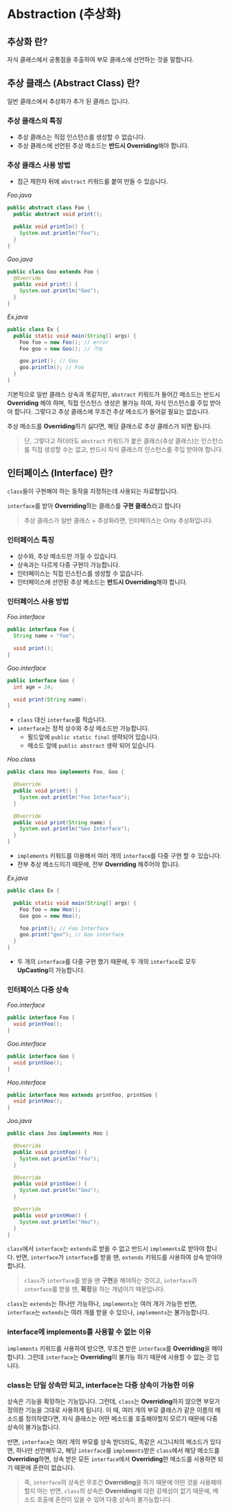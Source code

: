 # Abstraction (추상화)

## 추상화 란?

자식 클래스에서 공통점을 추출하여 부모 클래스에 선언하는 것을 말합니다.

## 추상 클래스 (Abstract Class) 란?

일반 클래스에서 추상화가 추가 된 클래스 입니다.

### 추상 클래스의 특징

- 추상 클래스는 직접 인스턴스를 생성할 수 없습니다.
- 추상 클래스에 선언된 추상 메소드는 **반드시 Overriding**해야 합니다.

### 추상 클래스 사용 방법

- 접근 제한자 뒤에 `abstract` 키워드를 붙여 만들 수 있습니다.

*Foo.java*

```java
public abstract class Foo {
  public abstract void print();

  public void println() {
    System.out.println("Foo");
  }
}
```

*Goo.java*

```java
public class Goo extends Foo {
  @Override
  public void print() {
    System.out.println("Goo");
  }
}
```

*Ex.java*

```java
public class Ex {
  public static void main(String[] args) {
    Foo foo = new Foo(); // error
    Foo goo = new Goo(); // 가능

    goo.print(); // Goo
    goo.println(); // Foo
  }
}
```

기본적으로 일반 클래스 상속과 똑같지만, `abstract` 키워드가 들어간 메소드는 반드시 **Overriding** 해야 하며, 직접 인스턴스 생성은 불가능 하여, 자식 인스턴스를 주입 받아야 합니다. 그렇다고
추상 클래스에 무조건 추상 메소드가 들어갈 필요는 없습니다.

추상 메소드를 **Overriding**하기 싫다면, 해당 클래스로 추상 클래스가 되면 됩니다.

> 단, 그렇다고 하더라도 `abstract` 키워드가 붙은 클래스(추상 클래스)는 인스턴스를 직접 생성할 수는 없고, 반드시 자식 클래스의 인스턴스를 주입 받아야 합니다.

## 인터페이스 (Interface) 란?

`class`들이 구현해야 하는 동작을 지정하는데 사용되는 자료형입니다.

`interface`를 받아 **Overriding**하는 클래스를 **구현 클래스**라고 합니다

> 추상 클래스가 일반 클래스 + 추상화라면, 인터페이스는 Only 추상화입니다.

### 인터페이스 특징

- 상수와, 추상 메소드만 가질 수 있습니다.
- 상속과는 다르게 다중 구현이 가능합니다.
- 인터페이스는 직접 인스턴스를 생성할 수 없습니다.
- 인터페이스에 선언된 추상 메소드는 **반드시 Overriding**해야 합니다.

### 인터페이스 사용 방법

*Foo.interface*

```java
public interface Foo {
  String name = "foo";

  void print();
}
```

*Goo.interface*

```java
public interface Goo {
  int age = 24;

  void print(String name);
}
```

- `class` 대신 `interface`를 적습니다.
- `interface`는 정적 상수와 추상 메소드만 가능합니다.
    - 필드앞에 `public static final` 생략되어 있습니다.
    - 메소드 앞에 `public abstract` 생략 되어 있습니다.

*Hoo.class*

```java
public class Hoo implements Foo, Goo {

  @Override
  public void print() {
    System.out.println("Foo Interface");
  }

  @Override
  public void print(String name) {
    System.out.println("Goo Interface");
  }
}
```

- `implements` 키워드를 이용해서 여러 개의 `interface`를 다중 구현 할 수 있습니다.
- 전부 추상 메소드이기 때문에, 전부 **Overriding** 해주어야 합니다.

*Ex.java*

```java
public class Ex {

  public static void main(String[] args) {
    Foo foo = new Hoo();
    Goo goo = new Hoo();

    foo.print(); // Foo Interface
    goo.print("goo"); // Goo interface
  }
}
```

- 두 개의 `interface`를 다중 구현 했기 때문에, 두 개의 `interface`로 모두 **UpCasting**이 가능합니다.

### 인터페이스 다중 상속

*Foo.interface*

```java
public interface Foo {
  void printFoo();
}
```

*Goo.interface*

```java
public interface Goo {
  void printGoo();
}
```

*Hoo.interface*

```java
public interface Hoo extends printFoo, printGoo {
  void printHoo();
}
```

*Joo.java*

```java
public class Joo implements Hoo {

  @Override
  public void printFoo() {
    System.out.println("Foo");
  }

  @Override
  public void printGoo() {
    System.out.println("Goo");
  }

  @Override
  public void printHoo() {
    System.out.println("Hoo");
  }
}
```

`class`에서 `interface`는 `extends`로 받을 수 없고 반드시 `implements`로 받아야 합니다. 반면, `interface`가 `interface`를 받을 땐, `extends` 키워드를
사용하여 상속 받아야 합니다.

> `class`가 `interface`를 받을 땐 **구현**을 해야하는 것이고, `interface`가 `interface`를 받을 땐, **확장**을 하는 개념이기 때문입니다.

`class`는 `extends`는 하나만 가능하나, `implements`는 여러 개가 가능한 반면,
`interface`는 `extends`는 여러 개를 받을 수 있으나, `implements`는 불가능합니다.

### interface에 implements를 사용할 수 없는 이유

`implements` 키워드를 사용하여 받으면, 무조건 받은 `interface`를 **Overriding**을 해야 합니다. 그런데 `interface`는 **Overriding**이 불가능 하기 때문에 사용할
수 없는 것 입니다.

### class는 단일 상속만 되고, interface는 다중 상속이 가능한 이유

상속은 기능을 확장하는 기능입니다. 그런데, `class`는 **Overriding**하지 않으면 부모가 정의한 기능을 그대로 사용하게 됩니다. 이 때, 여러 개의 부모 클래스가 같은 이름의 메소드를 정의하였다면,
자식 클래스는 어떤 메소드를 호출해야할지 모르기 때문에 다중 상속이 불가능합니다.

반면, `interface`는 여러 개의 부모를 상속 받더라도, 똑같은 시그니처의 메소드가 있다면, 하나만 선언해두고, 해당 `interface`를 `implements`받은 `class`에서 해당 메소드를
**Overriding**하면, 상속 받은 모든 `interface`에서 **Overriding**한 메소드를 사용하면 되기 때문에 혼란이 없습니다.

> 즉, `interface`의 상속은 무조건 **Overriding**을 하기 때문에 어떤 것을 사용해야 할지 아는 반면,
> `class`의 상속은 **Overriding**에 대한 강제성이 없기 때문에, 메소드 호출에 혼란이 있을 수 있어 다중 상속이 불가능합니다.
